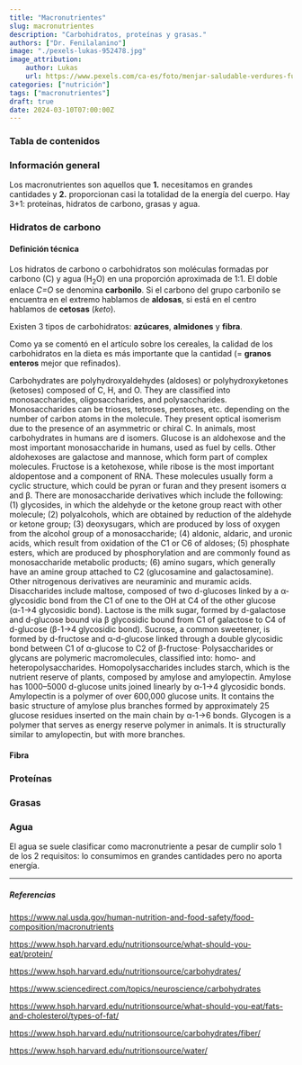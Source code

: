 ```yaml
---
title: "Macronutrientes"
slug: macronutrientes
description: "Carbohidratos, proteínas y grasas."
authors: ["Dr. Fenilalanino"]
image: "./pexels-lukas-952478.jpg"
image_attribution:
    author: Lukas
    url: https://www.pexels.com/ca-es/foto/menjar-saludable-verdures-fusta-952478/
categories: ["nutrición"]
tags: ["macronutrientes"]
draft: true
date: 2024-03-10T07:00:00Z
---
```


### Tabla de contenidos


### Información general
Los macronutrientes son aquellos que **1.** necesitamos en grandes cantidades y **2.** proporcionan casi la totalidad de la energía del cuerpo. Hay 3+1: proteínas, hidratos de carbono, grasas y agua. 

### Hidratos de carbono
#### Definición técnica
Los hidratos de carbono o carbohidratos son moléculas formadas por carbono (C) y agua (H<sub>2</sub>O) en una proporción aproximada de 1:1. El doble enlace *C=O* se denomina **carbonilo**. Si el carbono del grupo carbonilo se encuentra en el extremo hablamos de **aldosas**, si está en el centro hablamos de **cetosas** (*keto*).

Existen 3 tipos de carbohidratos: **azúcares**, **almidones** y **fibra**.

Como ya se comentó en el artículo sobre los cereales, la calidad de los carbohidratos en la dieta es más importante que la cantidad (= **granos enteros** mejor que refinados).



Carbohydrates are polyhydroxyaldehydes (aldoses) or polyhydroxyketones (ketoses) composed of C, H, and O. They are classified into monosaccharides, oligosaccharides, and polysaccharides. Monosaccharides can be trioses, tetroses, pentoses, etc. depending on the number of carbon atoms in the molecule. They present optical isomerism due to the presence of an asymmetric or chiral C. In animals, most carbohydrates in humans are d isomers. Glucose is an aldohexose and the most important monosaccharide in humans, used as fuel by cells. Other aldohexoses are galactose and mannose, which form part of complex molecules. Fructose is a ketohexose, while ribose is the most important aldopentose and a component of RNA. These molecules usually form a cyclic structure, which could be pyran or furan and they present isomers α and β. There are monosaccharide derivatives which include the following: (1) glycosides, in which the aldehyde or the ketone group react with other molecule; (2) polyalcohols, which are obtained by reduction of the aldehyde or ketone group; (3) deoxysugars, which are produced by loss of oxygen from the alcohol group of a monosaccharide; (4) aldonic, aldaric, and uronic acids, which result from oxidation of the C1 or C6 of aldoses; (5) phosphate esters, which are produced by phosphorylation and are commonly found as monosaccharide metabolic products; (6) amino sugars, which generally have an amine group attached to C2 (glucosamine and galactosamine). Other nitrogenous derivatives are neuraminic and muramic acids. Disaccharides include maltose, composed of two d-glucoses linked by a α-glycosidic bond from the C1 of one to the OH at C4 of the other glucose (α-1→4 glycosidic bond). Lactose is the milk sugar, formed by d-galactose and d-glucose bound via β glycosidic bound from C1 of galactose to C4 of d-glucose (β-1→4 glycosidic bond). Sucrose, a common sweetener, is formed by d-fructose and α-d-glucose linked through a double glycosidic bond between C1 of α-glucose to C2 of β-fructose⋅ Polysaccharides or glycans are polymeric macromolecules, classified into: homo- and heteropolysaccharides. Homopolysaccharides includes starch, which is the nutrient reserve of plants, composed by amylose and amylopectin. Amylose has 1000–5000 d-glucose units joined linearly by α-1→4 glycosidic bonds. Amylopectin is a polymer of over 600,000 glucose units. It contains the basic structure of amylose plus branches formed by approximately 25 glucose residues inserted on the main chain by α-1→6 bonds. Glycogen is a polymer that serves as energy reserve polymer in animals. It is structurally similar to amylopectin, but with more branches.

#### Fibra

### Proteínas

### Grasas


### Agua
El agua se suele clasificar como macronutriente a pesar de cumplir solo 1 de los 2 requisitos: lo consumimos en grandes cantidades pero no aporta energía.


---

##### Referencias

https://www.nal.usda.gov/human-nutrition-and-food-safety/food-composition/macronutrients

https://www.hsph.harvard.edu/nutritionsource/what-should-you-eat/protein/

https://www.hsph.harvard.edu/nutritionsource/carbohydrates/

https://www.sciencedirect.com/topics/neuroscience/carbohydrates

https://www.hsph.harvard.edu/nutritionsource/what-should-you-eat/fats-and-cholesterol/types-of-fat/

https://www.hsph.harvard.edu/nutritionsource/carbohydrates/fiber/

https://www.hsph.harvard.edu/nutritionsource/water/
